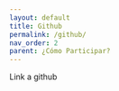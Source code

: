 ```yaml
---
layout: default
title: Github
permalink: /github/
nav_order: 2
parent: ¿Cómo Participar?
---
```

<div class="nonfooter">
Link a github
</div>